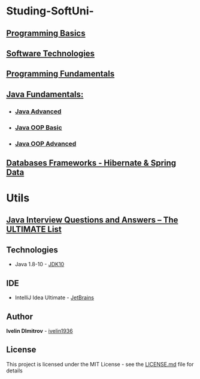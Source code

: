 # Studing-SoftUni-

## [Programming Basics](https://github.com/ivelin1936/Java/tree/master/Programing%20Basic)

## [Software Technologies](https://github.com/ivelin1936/Java/tree/master/Software%20Technologies)

## [Programming Fundamentals](https://github.com/ivelin1936/Java/tree/master/Programming%20Fundamentals)

## [Java Fundamentals:](https://github.com/ivelin1936/Java/tree/master/Java%20Fundamentals)
* ### [Java Advanced](https://github.com/ivelin1936/Java/tree/master/Java%20Fundamentals/Java%20Advanced)
* ### [Java OOP Basic](https://github.com/ivelin1936/Java/tree/master/Java%20Fundamentals/Java%20OOP%20Basic)
* ### [Java OOP Advanced](https://github.com/ivelin1936/Java/tree/master/Java%20Fundamentals/Java%20OOP%20Advanced)

## [Databases Frameworks - Hibernate & Spring Data](https://github.com/ivelin1936/Java/tree/master/Databases%20Frameworks%20-%20Hibernate%20%26%20Spring%20Data%20-%20%D0%BC%D0%B0%D1%80%D1%82%202018)

# Utils

## [Java Interview Questions and Answers – The ULTIMATE List](https://github.com/ivelin1936/Java/blob/master/JavaUltimateList.md)

## Technologies

* Java 1.8-10 - [JDK10](https://www.oracle.com/technetwork/java/javase/10-relnote-issues-4108729.html)

## IDE 

* IntelliJ Idea Ultimate - [JetBrains](https://www.jetbrains.com/idea/)

## Author

**Ivelin DImitrov** - [ivelin1936](https://github.com/ivelin1936)

## License

This project is licensed under the MIT License - see the [LICENSE.md](LICENSE.md) file for details
